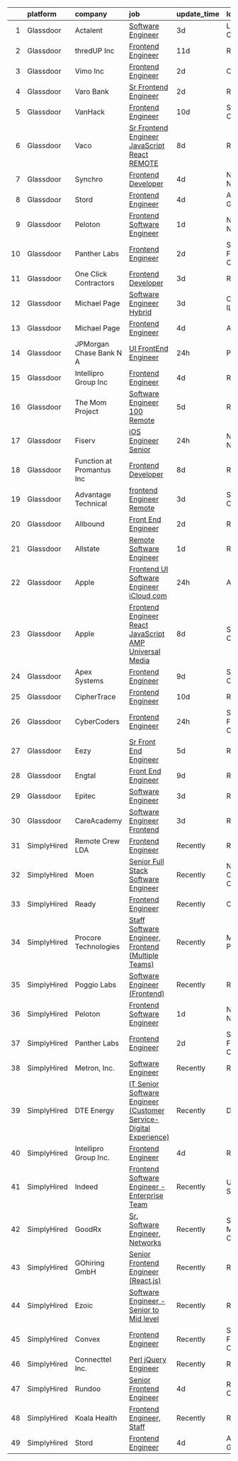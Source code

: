 

|    | platform    | company                   | job                                                                                                                                                                                                                                                                                                                                                                                                                                                                                                                                                                                                                                                                                                                                                                                                                                                                                                                                                                                                                                                                                                                                                                                                                                                                                                                                                                                                                                                                                                        | update_time   | location          |
|---:|:------------|:--------------------------|:-----------------------------------------------------------------------------------------------------------------------------------------------------------------------------------------------------------------------------------------------------------------------------------------------------------------------------------------------------------------------------------------------------------------------------------------------------------------------------------------------------------------------------------------------------------------------------------------------------------------------------------------------------------------------------------------------------------------------------------------------------------------------------------------------------------------------------------------------------------------------------------------------------------------------------------------------------------------------------------------------------------------------------------------------------------------------------------------------------------------------------------------------------------------------------------------------------------------------------------------------------------------------------------------------------------------------------------------------------------------------------------------------------------------------------------------------------------------------------------------------------------|:--------------|:------------------|
|  1 | Glassdoor   | Actalent                  | [Software Engineer](https://www.glassdoor.com/partner/jobListing.htm?pos=111&ao=1110586&s=58&guid=000001829b25d00091d8f57c51fabb92&src=GD_JOB_AD&t=SR&vt=w&ea=1&cs=1_b99bc838&cb=1660460323218&jobListingId=1008064550575&cpc=C4A69CCDBB3B9599&jrtk=3-0-1gadibk1ej47i801-1gadibk1vk6e6800-1f8794ecdecef0bc--6NYlbfkN0ChYVx_I3yfZ_JDY3EFoivtqvi_stwnZ_kRt8Dowt_l_d1ydueao4NE-oUleRJ4yhjfN2xMfq7UaHuTJiipSpWH0hF9oGCyDpQOX1CHyZePDS8eMzhHUUaUJm_02D1Z0hz8EYj8oZRNna_shRxn6SFlVc5c3ahD41X0lofwWTFuDO6Oji8fozE4xFPlZSIavJ8Ym6YqxSUoo7vK6UJbq_tiPQTjy5k34aDEN6B4oicRKkQPhdrm7x4bOSInaLC0uQAnNxQxDcOEWFzX2I2Ty86HOEU4ULMqtaNe5uXiuCqGZZ6qfWg8n8M1XrrIMR6d_6ZAyisUJL27G0Hs6NFv4z7g0H3ycJlOC88KBcFZDut8xx4luG8MU981BvDrNviXtw7FEipw7t3JGY9HnK6w_ZkOoa_4emBmSRKpC6zGuNXtG-rj6GGJkj1dUTaT-mpP9zazbTHyTGDvXSrutBgi8AM9KfFUZBlde0Lo_IjIiP7q_PfBd5KexQwKLKmDmCj2C1bpMyRmGuCFZVqT7ZWpBVIn_jkgbkhU0_r5LmTtLDX15oW7eCxG_TmQkidKroCwGHBwudyHwuiyUN7f-9quOaFkAMLJspqkZLJZUqsraxxnUMqpLJfmCJ_Nz25r7s-0dYTcBtMhDJW-H9re2jjsWecT9a6sGdTwerAkeQHc3f6Qnb5dUL8I-sfZ44Hke1c_pzap4ciE7hKQAERfXPKiCkexWo1hqceoaZp8UbpLZerM-2fOeHgg3wRoUf4on7rly1fBu5ihC5dqIh-dOZ-oUQfJWRDlJeutDsSFJtIg4WI_tthNpMPvtOLRrZ94Bkb93TkLVJwNFTRGWC3EeRmyuCGnx8XOKpUG5KIJQZ8jpZNeC-v7ximcGuFH9SGBY-8J1gTkUIPtdI7wfyNnZcl_a2CYM4d73wluRr9VKSmwqtwX5hcZCDFb0OzFIlS7AS3ZVU2d4hP_WYoE5kXV7UmvmxMG)                                                                                                                                                               | 3d            | Louisville, CO    |
|  2 | Glassdoor   | thredUP Inc               | [Frontend Engineer](https://www.glassdoor.com/partner/jobListing.htm?pos=120&ao=1136043&s=58&guid=000001829b25d00091d8f57c51fabb92&src=GD_JOB_AD&t=SR&vt=w&cs=1_49a2dabe&cb=1660460323219&jobListingId=1008048313764&jrtk=3-0-1gadibk1ej47i801-1gadibk1vk6e6800-4bf6c360fd6832a1-)                                                                                                                                                                                                                                                                                                                                                                                                                                                                                                                                                                                                                                                                                                                                                                                                                                                                                                                                                                                                                                                                                                                                                                                                                         | 11d           | Remote            |
|  3 | Glassdoor   | Vimo Inc                  | [Frontend Engineer](https://www.glassdoor.com/partner/jobListing.htm?pos=119&ao=1136043&s=58&guid=000001829b25d00091d8f57c51fabb92&src=GD_JOB_AD&t=SR&vt=w&ea=1&cs=1_d3b2dd9e&cb=1660460323219&jobListingId=1008067833406&jrtk=3-0-1gadibk1ej47i801-1gadibk1vk6e6800-5e054d64d7357f2c-)                                                                                                                                                                                                                                                                                                                                                                                                                                                                                                                                                                                                                                                                                                                                                                                                                                                                                                                                                                                                                                                                                                                                                                                                                    | 2d            | California        |
|  4 | Glassdoor   | Varo Bank                 | [Sr  Frontend Engineer](https://www.glassdoor.com/partner/jobListing.htm?pos=122&ao=1136043&s=58&guid=000001829b25d00091d8f57c51fabb92&src=GD_JOB_AD&t=SR&vt=w&ea=1&cs=1_d8a11519&cb=1660460323219&jobListingId=1008067518830&jrtk=3-0-1gadibk1ej47i801-1gadibk1vk6e6800-fbc68d7901120382-)                                                                                                                                                                                                                                                                                                                                                                                                                                                                                                                                                                                                                                                                                                                                                                                                                                                                                                                                                                                                                                                                                                                                                                                                                | 2d            | Remote            |
|  5 | Glassdoor   | VanHack                   | [Frontend Engineer](https://www.glassdoor.com/partner/jobListing.htm?pos=125&ao=1136043&s=58&guid=000001829b25d00091d8f57c51fabb92&src=GD_JOB_AD&t=SR&vt=w&cs=1_2f903b7a&cb=1660460323219&jobListingId=1008051122685&jrtk=3-0-1gadibk1ej47i801-1gadibk1vk6e6800-79b2f527b4dc7fc7-)                                                                                                                                                                                                                                                                                                                                                                                                                                                                                                                                                                                                                                                                                                                                                                                                                                                                                                                                                                                                                                                                                                                                                                                                                         | 10d           | San Diego, CA     |
|  6 | Glassdoor   | Vaco                      | [Sr Frontend Engineer  JavaScript   React    REMOTE](https://www.glassdoor.com/partner/jobListing.htm?pos=112&ao=1110586&s=58&guid=000001829b25d00091d8f57c51fabb92&src=GD_JOB_AD&t=SR&vt=w&ea=1&cs=1_82ee6c57&cb=1660460323218&jobListingId=1008055721737&cpc=8795CF9063CD573D&jrtk=3-0-1gadibk1ej47i801-1gadibk1vk6e6800-e62c4fd888b324f0--6NYlbfkN0D_sybMACCpf9B-677oK5j6rPldVB6BlrVvFjO_o-GJZbzuF-qh4PxErFUqfUsv_6vIiSguUh7rCcaoOHjuC4nwQWHyVfE2yyD6choEBl_OTJHzOm1lN3PimmSRi7JZxbA6f8tQ6CxNXFWV1Sxa-oxONrmEhqtFAIeB8jlCAXyPhM5BWErqFyVaKj-LSHZcnSVzb-beSeryVUviUpHoRlIMotxZ9D9n7GQTGF6xw7pQxOHIgOCtB9q6djgL8LEkvqdp03fPAm6cSFU01dd3IyaotInEomWVnwOIQcb7LG5CBsNeJEgXjX6WFE_Hz1R1KHg_dZOqUiRDXFWnu_pSXJhQU_OJ63Upl9WVfU1WVGCzHqRK3f1i1bFinJYMPg3E6FDrBfJ5S42QkCBZ-rcDVkKHdONz4JZOD7oZoUPpQxWO8op59XGoKW1_COh2fU_s-FdRshBelw5l5ytsvkIeeKVnESjOaWGw28Sem65VgbE3_yEeE0V4E4ozIgXLZL8GoVxyRngy6urZiTCy9vEPQ9146i2bDPuYZlUkruEPpKtfEw%3D%3D)                                                                                                                                                                                                                                                                                                                                                                                                                                                                                                                                                                  | 8d            | Remote            |
|  7 | Glassdoor   | Synchro                   | [Frontend Developer](https://www.glassdoor.com/partner/jobListing.htm?pos=113&ao=1110586&s=58&guid=000001829b25d00091d8f57c51fabb92&src=GD_JOB_AD&t=SR&vt=w&ea=1&cs=1_f99e4627&cb=1660460323218&jobListingId=1008062567029&cpc=A65DF3A704A48F9B&jrtk=3-0-1gadibk1ej47i801-1gadibk1vk6e6800-33ee61a502e24efb--6NYlbfkN0CdFsqjcZPIN2dVUopm3rJJcDUB2qBmhkTZpjpTsiVYZhr4duka2zZMVMv-JwLrlYFRjJufTXrxBOt4nk6j0QQ21xqEyF2wDygvwV5PXwahY_0a_Y4BzNuolN_OGcN6thmM6ttVkYooAN87DQTsjKhDvD5wjgBtHBUnpPJhDC-VgH_cIoZHGGvLba3Xjc7eoYZHVzOJxobzFr5vSBAzZFHMLq_fnZT3QcZq8ZEjsG2CeRHsbjN0ACJt14h9SGUSk0HGfULYoXil1Hgutetsc1ayRypcRdwD_DZhWLiEElcUVMEVUmZ52WWBoGMiTpHLw47k1omwYhDDgXvYXFdvREMa5i7tqa5u-NhhgodYCrAISKoQQvD03IQEE4cj8WZh3FIULiAHBCTDG37T02c_r8gLNIMFJX6tQYa5Stj7HAiJZxv0qTWLmHpEXSB6HRtp_yCBmE-SkEa6ryT-QpGIPFhsLmIum-5NYKTfVjf81gxh17c0kNkcfGBiMe3riAQWJTPwKyeHO80_ygVPl1zRbWR4aRdk3mwMKng%3D)                                                                                                                                                                                                                                                                                                                                                                                                                                                                                                                                                                                                                | 4d            | New York, NY      |
|  8 | Glassdoor   | Stord                     | [Frontend Engineer](https://www.glassdoor.com/partner/jobListing.htm?pos=121&ao=1136043&s=58&guid=000001829b25d00091d8f57c51fabb92&src=GD_JOB_AD&t=SR&vt=w&ea=1&cs=1_73ca73fa&cb=1660460323219&jobListingId=1008063596191&jrtk=3-0-1gadibk1ej47i801-1gadibk1vk6e6800-c278de02ccd50e66-)                                                                                                                                                                                                                                                                                                                                                                                                                                                                                                                                                                                                                                                                                                                                                                                                                                                                                                                                                                                                                                                                                                                                                                                                                    | 4d            | Atlanta, GA       |
|  9 | Glassdoor   | Peloton                   | [Frontend Software Engineer](https://www.glassdoor.com/partner/jobListing.htm?pos=128&ao=1136043&s=58&guid=000001829b25d00091d8f57c51fabb92&src=GD_JOB_AD&t=SR&vt=w&ea=1&cs=1_80d97376&cb=1660460323220&jobListingId=1008068658236&jrtk=3-0-1gadibk1ej47i801-1gadibk1vk6e6800-d9775aa1bd26af6f-)                                                                                                                                                                                                                                                                                                                                                                                                                                                                                                                                                                                                                                                                                                                                                                                                                                                                                                                                                                                                                                                                                                                                                                                                           | 1d            | New York, NY      |
| 10 | Glassdoor   | Panther Labs              | [Frontend Engineer](https://www.glassdoor.com/partner/jobListing.htm?pos=126&ao=1136043&s=58&guid=000001829b25d00091d8f57c51fabb92&src=GD_JOB_AD&t=SR&vt=w&cs=1_71030098&cb=1660460323219&jobListingId=1008067665891&jrtk=3-0-1gadibk1ej47i801-1gadibk1vk6e6800-15e266024b420cf0-)                                                                                                                                                                                                                                                                                                                                                                                                                                                                                                                                                                                                                                                                                                                                                                                                                                                                                                                                                                                                                                                                                                                                                                                                                         | 2d            | San Francisco, CA |
| 11 | Glassdoor   | One Click Contractors     | [Frontend Developer](https://www.glassdoor.com/partner/jobListing.htm?pos=118&ao=1136043&s=58&guid=000001829b25d00091d8f57c51fabb92&src=GD_JOB_AD&t=SR&vt=w&ea=1&cs=1_b95628d9&cb=1660460323219&jobListingId=1008064684370&jrtk=3-0-1gadibk1ej47i801-1gadibk1vk6e6800-3727c27c274c3191-)                                                                                                                                                                                                                                                                                                                                                                                                                                                                                                                                                                                                                                                                                                                                                                                                                                                                                                                                                                                                                                                                                                                                                                                                                   | 3d            | Remote            |
| 12 | Glassdoor   | Michael Page              | [Software Engineer   Hybrid](https://www.glassdoor.com/partner/jobListing.htm?pos=115&ao=1110586&s=58&guid=000001829b25d00091d8f57c51fabb92&src=GD_JOB_AD&t=SR&vt=w&cs=1_6c60d144&cb=1660460323218&jobListingId=1008065077749&cpc=6FC5BA77C9A4CD78&jrtk=3-0-1gadibk1ej47i801-1gadibk1vk6e6800-426f14e5bd59fc5d--6NYlbfkN0BR3ykMnr3Vw97HK5IC0i9Uo32NXohanwqRY-CI8z69bl4xOa6Yve6w6NlWd53uNOffMJXLGjkoh5uu8PlB_GFGovuac3-cfj587PMMnteXDht3y5LzMOM9BHuxY3uiOcN2F4wxNQScnC8GhRK_C4fXK5RCY7OxRG_CGIDPL8lNcsxe3WNewH3AV5e9TdCkVg-ELI8rmkGjPTYU83R3CGfP_sT-vIE1qeruf0Z4HTetlaN2d6C28IxdNkVcvJsIfEy7q3qhHOWgZ1hPk-giJck-3_EM4jSW609PGJQFppdi3MYNQyQMPkdd-DNY6lEZCds6nZou14d2_VjnosM4OnDLTYzFdDlXLv9sCIJsJ_Grc5JPOdoH5nJX1d7D4r6f1PqpN1T0vpM-WyvFsb3t58fhY1O76a70QOxchWPOZD2D2m5iH4yevuN-7X_C89AFineevqDuwY8QqHBmHfoS9GsR0HygGYNr7Pq-oNc1OppUuzHq4GajFzESPwNJ8aEy33UuZ6Yd8ZZsSlm30-vBHwS-UXT9XsuIYf7ziXOib7WSivLGLzXrkmjk8sPNmlaNkHkGeoUnbejuzcqvi42bQtWx7joUJ687dxvQWMo9N97ujPiG-vhvaoLPJMm8gPZCVWOM8uzkNed9dlnicZy3bmTSYVHPHDavEUXriTC0CaUe5jIltlauZ4cmNLAOq4GMKdbH56yhZdwE5Cbux-dAAmDE98jznRceLupyP6dsuBBwxDZIzKiLhu6tXUihc8gA6Sdiyy8Zd0Ta-kcuqcMJNLPwW3PuOeX6HpnAmamyxlxOx_1mo3DPC3-iEkkeB49CYn1tDbTaqDMycz5DQ3_PAUOsoZ8URXEjRXtbwR3azeowRy68Mj0SA9imrP2JNMlqmqWkh4COQxcT9PM9YY2U26BPsCPy0qqwvmtPm7lnqtF1gv5574D6_KAEm9iGeegqs4k3ezGNl9bbbfdLh819EjNCpUdjmpW53eUIaQCZfrC16NQuc-WaoGzW7IyHkxxeuge-zITAHBbb5WJ7waMpusl8RTWv2aGmb33VrXGfe5m0-g%3D%3D)                                                               | 3d            | Chicago, IL       |
| 13 | Glassdoor   | Michael Page              | [Frontend Engineer](https://www.glassdoor.com/partner/jobListing.htm?pos=107&ao=1110586&s=58&guid=000001829b25d00091d8f57c51fabb92&src=GD_JOB_AD&t=SR&vt=w&cs=1_4469847b&cb=1660460323217&jobListingId=1008063658644&cpc=C4A69CCDBB3B9599&jrtk=3-0-1gadibk1ej47i801-1gadibk1vk6e6800-7771517d9c6fbe3c--6NYlbfkN0BR3ykMnr3Vw97HK5IC0i9Uo32NXohanwqRY-CI8z69bl4xOa6Yve6w6NlWd53uNOcYwWf5LoTK-0uOsVpU-KiopwpBs1AvQuDCNI1_Y2sIQyyTAFb4_9k50zKDRP7X2u50Mn519bMKCiebgh7N_4UwK5AV5W-mPb8AN-GfN9IjFvDWXL5SgRFvP_H0j18y4cm4a0GCZDRycnlBAvNINKpr-3lckoEbsrVYSFsJPN5vBJEbSqsei9EuCNlZeuKKy_XdmzPgWBUyR_idV03TE--w1cYNaO7T4W2RF0tkvXOJpUKvOnwVBiWDnaFZpA4ZKfovto3IyJ3ApZpE6j5yM5YHcY3qPo6z14fIFEmErPbszTpFFT0A00FDuRbLE-CNh-vQ6iHJRd9dozy89FwCTn7YpcQwjgHyOXV4URiI4mu8C3xkCbnFzto2aOcfVTM4ccIB31Mk3sB0ckm1Wbl-mUXyPv-p3Pkjg1dwbJP25xfsiyA7r9Y0yDtKgFmD89nqSlaoA_KTfcFJDn9QjgJA2E6GQYPBtZLyIYQPdIxYI_c0aQ_lcO2QQ42E2RdFauK1QxAcromiPTLGGw9CYl2tnx0JyBgnHm0YRdlcJgnlOHrr20_VuHUB24yuBqCW69PYHYAd_B_mbmFzfcaJxo4P6mIjgj1F2LmXrWmMP8T4UmkIPvgl-lTmMUhdg8imWLDuz3OclhonXpiD9mDje43POCSxLVBlCmROZ-LFLAEiteFnA-a-OFdaGVE96jSUYcrxz6ju64N-GzFlXI2f7PcZVUsb0-AS0Uh7rsN9N2kGaOqvvLh64JXz2R-rnw4APcKI4xrxSRq1q0u_VgGJHYO6qkqOaaIw2L0TJdL8W4yjqL3ZQiJ2R6jWS2CeXSJkmn5AO8EjN-OTMwqiIRALOqIweDYxG26El7ZO_YSRHf_MiGaM2XwK0kZRENQ0-3qPcIvb_ZKVNnlLq0Rbbp1Zs-_Xyi398QoOLO5wA5Dy554cl2xKLRVu_AP8d22iHIK8L4yKr6f3rb_pmVOZH4OkdGRrWy-w)                                                                                                    | 4d            | Austin, TX        |
| 14 | Glassdoor   | JPMorgan Chase Bank  N A  | [UI FrontEnd Engineer](https://www.glassdoor.com/partner/jobListing.htm?pos=124&ao=1136043&s=58&guid=000001829b25d00091d8f57c51fabb92&src=GD_JOB_AD&t=SR&vt=w&cs=1_3d6f34d8&cb=1660460323219&jobListingId=1008069502210&jrtk=3-0-1gadibk1ej47i801-1gadibk1vk6e6800-eed1e7fc4bff3e2d-)                                                                                                                                                                                                                                                                                                                                                                                                                                                                                                                                                                                                                                                                                                                                                                                                                                                                                                                                                                                                                                                                                                                                                                                                                      | 24h           | Plano, TX         |
| 15 | Glassdoor   | Intellipro Group Inc      | [Frontend Engineer](https://www.glassdoor.com/partner/jobListing.htm?pos=117&ao=1136043&s=58&guid=000001829b25d00091d8f57c51fabb92&src=GD_JOB_AD&t=SR&vt=w&ea=1&cs=1_ce9ab975&cb=1660460323219&jobListingId=1008063176703&jrtk=3-0-1gadibk1ej47i801-1gadibk1vk6e6800-ed3389bb1973e34f-)                                                                                                                                                                                                                                                                                                                                                                                                                                                                                                                                                                                                                                                                                                                                                                                                                                                                                                                                                                                                                                                                                                                                                                                                                    | 4d            | Remote            |
| 16 | Glassdoor   | The Mom Project           | [Software Engineer  100  Remote ](https://www.glassdoor.com/partner/jobListing.htm?pos=109&ao=1110586&s=58&guid=000001829b25d00091d8f57c51fabb92&src=GD_JOB_AD&t=SR&vt=w&cs=1_8f68ca6e&cb=1660460323217&jobListingId=1008060831082&cpc=D2F1DE17EE1F43B9&jrtk=3-0-1gadibk1ej47i801-1gadibk1vk6e6800-acd80b9cc5a806e1--6NYlbfkN0BDp_epf89aHDQhKpPegNJQ_ldQpEFZQsM9OcONMGxWx6pU56EKHF58QjVdAUvn2gVxaSg2G5bZNzDAjOOxqMf86v1A1c6CLP8mu1Zgs3ueKH6X93R_4ptPqpJ5xiS6qqRRM1l9Y0ONTW3JhE5S8JlOIriSYAG90-IVbXiD0_FnziNwz3JsD90CyGPlExRVwiZkNfVWmzgpHwJ6h-AEceNmLG-7xa-kiJKvS2wkXuk6eacjNlE1lE_eCqTJjwVzyh9JBL1vHo0vjdmJMaxpSGGQ_O0XUJAhluZY-wchgTZonBZA2QdupYE9HsANdvtjp8bT3rUcIB2gZTWAbKlUshEQ7er1Jv9K8hNtIQTK1XZkI2_ejI5RrXch8qcN5SNpDVixPWA8VcAHRaAm3Z040VUG4_f_kvwGSewUL9YoiUVoU0A8kW5QlyGoBPq_n6V3sBsDPeBdeXheQEJ-DbimiDb9uP2awjErB2j548eBLU2Cqe49nEVoDLtHSse-BlKYPcRoY2Ylb6uUTc4L9rYPSjfv-AoJWRYwjat2E0rGAmthzWUjbN8gPXPuFwPgsFk4El5bAuPsHRjjXQ%3D%3D)                                                                                                                                                                                                                                                                                                                                                                                                                                                                                                                                                          | 5d            | Remote            |
| 17 | Glassdoor   | Fiserv                    | [iOS Engineer  Senior](https://www.glassdoor.com/partner/jobListing.htm?pos=106&ao=1110586&s=58&guid=000001829b25d00091d8f57c51fabb92&src=GD_JOB_AD&t=SR&vt=w&cs=1_29f61ea7&cb=1660460323217&jobListingId=1008070072103&cpc=AC285F3A3ECA6BB0&jrtk=3-0-1gadibk1ej47i801-1gadibk1vk6e6800-8c77f83595c5fbe7--6NYlbfkN0BhYylDqghje0ff2KplHg9yv97rDOpeEevfMVEZYorIBO2LkzvsEykBeJ78C_jXPm2eidJBAPlTTmMZEbV_QmJ_IbcmlWzTzD4Y6NdNMH00kO3LibZMYAks8JnRTxQc9t67BzRDYnGBAvv5JXkH9RB3VB6wYWl715WLWSRIZD-TMQDbXlatM8mWs06Ys6bhYw78exuQhj4bKaCW9yHRULiyk5PsHdg_rICFuIF3jRIoFORVE7Y11815bbaKtsmlm2EbbM9gVNO8LnnlszRrGHzKu_RzZimwUo0BqU7M-XlzfXXC1jOhaibAb3fvgsnSdI90yzZtJ_kUB12vd5tcSh4GYiZEHLQZpd4l-SCEA0xhqy1j2fLM909BSbu87kGWyGtN_Q0H1EGT9pSdRsvJAqBF1z2ore8_VLoom1B2ZwOETWwNUeaPrU2ICRcXVheTS_qJXk1W5gEHwmdUENgb5Z0eNMS9dw3ZtlkMJrF00MjllXw9hOTCrsBaedk6ShdlLfOJ7CeFZREpxVMq_9VanJM7L-ZjY107YSzFey3gHUgYTj9De23WPTKOwPqDEAL3u3knyjEZ_8EwGtneDY9p7K3u)                                                                                                                                                                                                                                                                                                                                                                                                                                                                                                                                                                 | 24h           | New York, NY      |
| 18 | Glassdoor   | Function at Promantus Inc | [Frontend Developer](https://www.glassdoor.com/partner/jobListing.htm?pos=127&ao=1136043&s=58&guid=000001829b25d00091d8f57c51fabb92&src=GD_JOB_AD&t=SR&vt=w&ea=1&cs=1_65054285&cb=1660460323219&jobListingId=1008055459244&jrtk=3-0-1gadibk1ej47i801-1gadibk1vk6e6800-8269207718497c75-)                                                                                                                                                                                                                                                                                                                                                                                                                                                                                                                                                                                                                                                                                                                                                                                                                                                                                                                                                                                                                                                                                                                                                                                                                   | 8d            | Remote            |
| 19 | Glassdoor   | Advantage Technical       | [frontend Engineer   Remote](https://www.glassdoor.com/partner/jobListing.htm?pos=105&ao=1110586&s=58&guid=000001829b25d00091d8f57c51fabb92&src=GD_JOB_AD&t=SR&vt=w&ea=1&cs=1_4c02e8ec&cb=1660460323217&jobListingId=1008065193903&cpc=C891152315FA1AD8&jrtk=3-0-1gadibk1ej47i801-1gadibk1vk6e6800-b0d9bee2210b2643--6NYlbfkN0CQRQ3eiV4YWjrRS1ho7HVQ9JO8v6Fb3eU0yDOJbdOiEguntuRlpE4-_N6DYLNj-Gpz_X17MIyD4yiwdrmEEV9vmg_3BqtZ6d6ikGF25xJM0yvopLsUu7BdyiaUUut_VXIQEXASSQ9S_MerwsHMbmrYO7haoSlsvXRHtAnhU7DDqQf4YlodWqOcnPGH7qLjAMxTLAaoyO4ZoK_irDkS3VpQ1eKJmYwYAbApNSwTzHudByrsAE_PHMEO0UM8jFZcogLjJcKv6ulmJmZkFdE07FHXOSHKrk8gMeSh0shITOezjsNrjRJIlN1vcPRRN2X8fkv4lRbMHX-i3ymr770SjpbP0S_ENawH-JjUhUZ_MN3F24ejsmtQm3gFT4CFqTKBIs-W5ks4DpYJ2cBceGelIjC1qqXxka0YkgGpxGrVaLBgYbRLc8TEniWz32ArLGXPwdZpzEm_Itf1T9ZTr3p6Ypf0Xs6F_uj3j9MTbP1zJicx6NPwQR6UTEo08SihqCC6LhMjxObJa-wShAQPo03oGNW-_QppcWnVofgVv46ZSF8Np46gMVj9fAt1_Z9MZJXtJD4%3D)                                                                                                                                                                                                                                                                                                                                                                                                                                                                                                                                                                        | 3d            | Santa Ana, CA     |
| 20 | Glassdoor   | Allbound                  | [Front End Engineer](https://www.glassdoor.com/partner/jobListing.htm?pos=130&ao=1136043&s=58&guid=000001829b25d00091d8f57c51fabb92&src=GD_JOB_AD&t=SR&vt=w&ea=1&cs=1_4a79843e&cb=1660460323220&jobListingId=1008067481345&jrtk=3-0-1gadibk1ej47i801-1gadibk1vk6e6800-b02d7122c1041dda-)                                                                                                                                                                                                                                                                                                                                                                                                                                                                                                                                                                                                                                                                                                                                                                                                                                                                                                                                                                                                                                                                                                                                                                                                                   | 2d            | Remote            |
| 21 | Glassdoor   | Allstate                  | [Remote Software Engineer](https://www.glassdoor.com/partner/jobListing.htm?pos=102&ao=1110586&s=58&guid=000001829b25d00091d8f57c51fabb92&src=GD_JOB_AD&t=SR&vt=w&cs=1_76c15408&cb=1660460323215&jobListingId=1008069166811&cpc=9908D8D4413DBB8A&jrtk=3-0-1gadibk1ej47i801-1gadibk1vk6e6800-73de8907c96a4d34--6NYlbfkN0BLH0BMQoDn-yw6Urt952hBm1JLFZ7WpBxND2cMIOjOqbFVk94wXfJol2fCSe2VsLwdgCRSzooR_o94ipqKz3FZRbQSgBv3Yf8aC1sZzKcTu7u_sjyPr8xLK-HoHhuK-xE_DK-hGnK1PpVURqmSGLv1SBc2KIjLtygA_I_05XBtTCpUAy8iNSI_B8lWXyyL6uFJHAldPAJOYQbCOOevD2qzEIDkoSOD4EnoWT7nBlSUIPBfhM0hS_rthi7YzT6eC95rBQmhwtW3iFttBvxbfKN22bsC125a4BMVN6zKk4y_5Pb7b5KWOHLbJce_QK7XhmIfHPxcE5s9kRArnzZdin5bKaE3E2aG2c9VRLu795z2Eiz-Dz5Ek16gq9R736BOYivn9X9dTYuPZJaed20jYea1jsZbwzl3wDPVpXPyjLz48Z9n7Z1ITVX4hAYVgqPDWjGviBSfTXT_mq8eYlF8rPk5laRJoykBhHbwgKYkLX6ukSMtTNlfQzgDuuhxYwZCD05X-MUj21UauC9O58zNOdisBcEQiPVYP68PT8Qoj9Vci25zyNuryBe0X83O2Y92QU0ivhGO3u0GUcen3U-9GdZ4k04U1tTfPeZeC4kuA8NaTA-QqK4ZOggv7c1b5vSWo5Qgetgnks66VGPbFcGqxSjbnKBzHd8eSleJHV_Wa19rPGJ2Ylqxy2RBMyTYrGhCeuUixdji_AL61NAy-1ytBsRl7Xa2JEyyh4MFUpw9GnoavV6CZKt1-Bca6Xd1HNzI3E1oZTxD2ijrc7hHzBAheH5nwuvBGHFQ4R9gE33Imsvy2rZAYPbbcn4kaFgSvjo3WTHc7MmvwhbBfyCjiQ1FyV3GNzd0UX4vKJS23cH3gUwSRjmEVGw0JDALsc_AfwjvcoAH1W0zyUHOY29bngu-bgjZGf6zReqZJP4VQtNY6_nBvjTYr26z1_C6M3-L-_NXMLd-7esOScsedi-GzJrhIDJTfAuGkW-qQqPkJHJO9sGt62HecCWdz-5zXfvSl9dxkDCZhZ0A3LnH3x7KyG7Tk4xn4_1BqmsZyIr9rgWOWKDCHgI3EsRvhPiHDKW5pW2OBv6TuCiQ7bxfXoVAIOgIZD9FAKRk05mfHa6y9liDf-ak2w%3D%3D) | 1d            | Remote            |
| 22 | Glassdoor   | Apple                     | [Frontend UI Software Engineer   iCloud com  ](https://www.glassdoor.com/partner/jobListing.htm?pos=101&ao=1110586&s=58&guid=000001829b25d00091d8f57c51fabb92&src=GD_JOB_AD&t=SR&vt=w&cs=1_45ca7414&cb=1660460323215&jobListingId=1008069556304&cpc=C4A69CCDBB3B9599&jrtk=3-0-1gadibk1ej47i801-1gadibk1vk6e6800-4ba737091daed347--6NYlbfkN0BvKrLyj5gPmtZO9T8euul8TCxuuKNOtzRJOomxnwSEodTz2Bc-sPZlADHp0xxmf8WKLpzUZkA7UxSgZ8rc6He5c6tRT3yjvAJ3OFInFqBSmzzJAR2lgNYYqRAnPOI8ITJEyCKYMTAxEeONejNK2pT5Q2czamYSqhDbG-MNjUqmmc6ZHcBRgkcUJRAwnRiei4NErKE9xLAbqRDvMsk7HuqoIcszDNmUG4UNPzdJtj3XfE8OStTXoxd6-JWABJI2Ry9fDbaY_jzpSttWPY45QzA--tUn2j1K7pl3D_fyo8PrP5MbaQAF9M1DZBzyEe83wWwvS6m_AspOcZlcIrf_bo31HT_wpvyR1_DvTdoxIK7gdzJFGb4uq7C4821Czc_GgT8_BrnuWlWAS9KAbT9hmeKMVKKxyyliLa5mOftAkqJg6lrHTaLVWDoBLxn3EDz2hykajhOGYbVkeJJTnQr4VEVrJjhNFhpChs0s_IEPOaE9vfE1MT-Inu42LxFXXHLsr0QQNWM76VfanXKjCdhOiNnfKVneW-QW7g37KvT8pr1RI1HwpOHROffRYV407LDhNeDnvERUroLmTlCAex6uHkY4da_mxUwQY99pHyd7jSCw3-qa1R9vGM7PnJyNaGVuHdEnMPxxlq5haC4LMaaAqgXx8eOZ26c9YNe0GMhtS0nFwSiy49EcG-ycZszyEntDJVEoXzDkZ_gQuy-hPlu0D9iuPUdfeBVE_iYVx5qEkUniJJ9HpRmlCRpwTUUVOCXjHx2svCtolebYzKDBr40r-MGAnIQmxY97qSZz9B2-Cw9FmtR2qHHJrbL3K1P_xhcj3uh6c1eM8k32bDJsgCCQaWkNIVgWEZB16yOFoFC65VIPnvjoz0hUi_Pq8ZwazuVHYVtldwb5R9Z3EyxzCQlsyYG7teLsjGpNaBamEObF7_m5Cgckbo_7dCJOJzuagcbTrBeJqoK66AV-OLBk2bEVToCkDDJvDm-i0og7BiU9xw8i_w%3D%3D)                                                                                                             | 24h           | Austin, TX        |
| 23 | Glassdoor   | Apple                     | [Frontend Engineer  React  JavaScript   AMP Universal Media](https://www.glassdoor.com/partner/jobListing.htm?pos=103&ao=1110586&s=58&guid=000001829b25d00091d8f57c51fabb92&src=GD_JOB_AD&t=SR&vt=w&cs=1_494b5b28&cb=1660460323216&jobListingId=1008054989868&cpc=C4A69CCDBB3B9599&jrtk=3-0-1gadibk1ej47i801-1gadibk1vk6e6800-e5ef1dedff027660--6NYlbfkN0BvKrLyj5gPmtZO9T8euul8TCxuuKNOtzRJOomxnwSEodTz2Bc-sPZlC5mDe-NOaJjYIQikQ9Ep4TzSqGzPSqOkqOIoabUruQreZnw1nni-Idlo1byW5KnsqOjBh2dFey3WWQxIEZvkQrpFPoPp0a4dhv9N-UxpRJfzFuSetpqJHcVIMISp5GWKKA7dugT_U265dC8SHnPzR8jfHVo8RClvW2kL3mzGC7j2VdtvqZZpFEeO8HKgHXgtFVGp3DkJPyAFa0nIpb1o80Mi2amT8wQsgHCLnu7tlHGVEAQUuQXi9jd1tIBxVdN2pOFv5pJT-ZVXerTDwR5NO981opLvbjaykylinaQHTUdGi9QdfuHZ5NTqSzBpn6wIkK-CTKpUrbbpqQ2d-m_C2ElpzoS6FchhdqLZPpkdhTrZiMgLwkBs9c3cJNO4oZtt47taiJeY-3HM2eJ-CCewY6iaL8Fy3-PEYw9iJXBIPFr_7_CbinolQDz5JNNnJ7HFCR1yRBV5m9W7Eqd48I2moehAGtsN7VvhPG_luZdctzNBt4nSpawoqn0NJXZ-9ck29SgYDM7XFA2Qq9X4wOTsSSPj1yqT7J9dAW0zrEjyRe7ozMMdc7yJQ0vd1_aEd73JIpg_2JdTf4fnAM9XJW8i_ny4ULV4oCTsl_Qfp3pkJJSRxoKTziUZZgSz6dlMM5ghuFkUIMvkflI-hWukimi9elyZzuRIV-N76MJ7UwEIGuLvfZeSxSKSio6OmDXzufmpMMaSYWX7uKJmkW0S_Vk6x3mUoSlnM3SBtxq2KejLXkY-8yF4gbtOLfjJUlHVjE45ohDDtHlLf3X4cN-ihPNufAr6VYqOTB5bMubKy5Zhc-Res8BgGSZzOc954pDLiPj_uk7mTEwjwN_4z-8qe12pxSNdBNjmd79IceIjyRHQ4l5cugzu212JfmNeEN2JpEAuSKBQXkQXuMVnffR-8rPtzZLSkpBXSKK-ZiuKznw-lfP7T-F2A7XSYfmvTkRCfqpc)                                                                                           | 8d            | San Diego, CA     |
| 24 | Glassdoor   | Apex Systems              | [Frontend Engineer](https://www.glassdoor.com/partner/jobListing.htm?pos=114&ao=1110586&s=58&guid=000001829b25d00091d8f57c51fabb92&src=GD_JOB_AD&t=SR&vt=w&cs=1_0f2bbb0b&cb=1660460323218&jobListingId=1008053463299&cpc=2CAED5C921A5F994&jrtk=3-0-1gadibk1ej47i801-1gadibk1vk6e6800-1aa5238faf71ac89--6NYlbfkN0DqWjE27Bj7wQp7zwejGyju2OyxUuq4SEucXSyN07WCWejYvQmJsgF2DYF8Y-TYieBdCCK70Y1PdE--MvSU1rcDoR9kCNa9FxSBk79cxm8fPOo6KrcwjTDFh7wHLX3HQaVkq6C_w5DNnq4KgtBbNjITvg0_wOeqj7dB35EmT9hM2-ylEXD-T6inKA-O4lVWTbv8ibosjKh8BQR0UZt9UBJJ4a_WmGm2bXRyrf1tuRmU5Xa4rP6wtnTrC88TDzfzgB08n-hiy1R-iY5zetwBXHZPl21_RP0-IsxFs__-tLjYdgWk1HHEgdW8tgKV5rGT_VViAI1FY2rtOAASe4Z006dQ7TZ9U7lswyDF8AsayB82IGN4tTx8xi2-inDu2omtkd95ansvSS6s2nylnQGxnbpu-FBtxZpPVGAp4PKZeIgoO3bSxM5EdYhLU9ayWhd6BsVr1BEj91SgZVQy16bihzRRAssr8ZdHFdJrbFbQq9InOqqGMOl7JOo2bYD9YT3y4fmeBm5bYfVBTzLsAvEaODcz0EuOnBLkebbJqyPXEuvtvjQury7GiWkMqHXK-aMd9c83huxQtdRJcbJYhZs3CQjuCIJd9Fq-CGQZHWzs_Su6jbWYuw_4QW_8)                                                                                                                                                                                                                                                                                                                                                                                                                                                                                                                                    | 9d            | Sunnyvale, CA     |
| 25 | Glassdoor   | CipherTrace               | [Frontend Engineer](https://www.glassdoor.com/partner/jobListing.htm?pos=129&ao=1136043&s=58&guid=000001829b25d00091d8f57c51fabb92&src=GD_JOB_AD&t=SR&vt=w&cs=1_0f9a8466&cb=1660460323220&jobListingId=1008049986571&jrtk=3-0-1gadibk1ej47i801-1gadibk1vk6e6800-5a5f0582cf1610b7-)                                                                                                                                                                                                                                                                                                                                                                                                                                                                                                                                                                                                                                                                                                                                                                                                                                                                                                                                                                                                                                                                                                                                                                                                                         | 10d           | Remote            |
| 26 | Glassdoor   | CyberCoders               | [Frontend Engineer](https://www.glassdoor.com/partner/jobListing.htm?pos=108&ao=1110586&s=58&guid=000001829b25d00091d8f57c51fabb92&src=GD_JOB_AD&t=SR&vt=w&ea=1&cs=1_a50d3971&cb=1660460323218&jobListingId=1008069964193&cpc=47CFDC01B3F81FAC&jrtk=3-0-1gadibk1ej47i801-1gadibk1vk6e6800-aeb06bcd64f72747--6NYlbfkN0CpFJQzrgRR8WqXWK1qKKEqALWJw739KlKqr2H-MSI4eoBlI4EFrmor2FYZMP3muM0nZ3jVFn6Oj6TdIbg5ybD3OLTCU2vC4R9X6pbMqLafFzIkblJMOJSE7QGalcOuQZRBaeuB3jDiT9gC4IdiMEyTCh9CBGqdjgbLc23FuxKFLJz5_Ej8xKz9m5rsOr4PvSTMQ-ATe0EL-uyr-eVX_UeAvYPdjBuSsWbcwDbuioMFS4y5j05R-lch6SXhoutZ4_B3o_tWYZdxuKKr3mfI-GFC6wwOKRtoXJKscFqfEDAD9QerUvaGNBuBz7PYkFukXWdKlLctZmaLKBwTUYhYl3SVITNW196wzFFjFuo-4jRYFG0soVZg29gF-BjPr2N1l4Y8GK1uOTjvROoZq_779QWr_yzCUn72GoIJW0hOBQVQzjmwQnzkC1Aqfo5ZqddCsYi5T6kSDZniPb95E26eOo1nU2R_pF9bWWoeGR9n-_633OhHzxd0cHKPV9FMrvJawEhYAkbQ0fw-7EtCsgrq-8oiFu17IOVnzoLwwpRFG9NcwSkLRxa2PIJFo-yC2gyE_PEhTU4uKzQG_vX6oSX7Z3KAD9WYou4viqAA5P2p_kXdp_TQVMo_sZz_DB5mS88IN1d1LtmlyLnjU0huuGq-purdZXGSJ1kB2p-gtdW5Hrj_0hvFTvDjeZjK5YTB3aXMp1VjR9fd23wEVlkkq-GOV8Di5bLsMiNW-xFCaM79wEDztP-gzaAIzhtS4F27rY1VgfDnAMEv23Cw4BcYRWXt2fTR6NeTd0y-nLsy8BO9J14hTTz5UCsgzMl-YGYpeuip9pak43c10yKwXfUD9B4FXcF1e-r2Jn2lLT_rUhTjGjV7umRBGtfOys9savlxpnSF0hUUmG5IgwJjrCoPH7i3rLi94R23dGRgzZREaBGxuOwKMZ5frcb8Zi_8vetiM93TgS3YYuJtSXrWyHW-ikjXbxLvUjNOTb7BYOFxp_LkewA-aA%3D%3D)                                                                                                                                   | 24h           | San Francisco, CA |
| 27 | Glassdoor   | Eezy                      | [Sr  Front End Engineer](https://www.glassdoor.com/partner/jobListing.htm?pos=104&ao=1110586&s=58&guid=000001829b25d00091d8f57c51fabb92&src=GD_JOB_AD&t=SR&vt=w&ea=1&cs=1_37b30270&cb=1660460323217&jobListingId=1008060479302&cpc=654405A9B1E0A9F5&jrtk=3-0-1gadibk1ej47i801-1gadibk1vk6e6800-05ac0afc7f7fde9d--6NYlbfkN0BdDHiSlq2TKVYTvK036ioTcRDjelCKzvFOpLFiF--0iSZ_aPeCW5NVFLeDaVrrC6epAkh6QfVpR9BRpnZYXwc1NKC5erMdJQluoLgrZEy4QsODGt7Tqel4mvPFlnMKG9gvyGfhrPQmXUxodxJwu78I5ZNyd_2skDsmN1AZQe5ExmEkOnFIe585AbEzEL-WAhx1G0m_KRw3uGMYtzKsweWGKFsez1aySSjSqjEb1NcwAuolrx3iaRskQsTy0RvssAetHXxvR8_Zng9SMY-riuuEEaP6mT50qXn5PLYTqbsLEzEFIWImVaMfi4dBkJvLKTx01WbGUrH-279yxM8P8YrvICW-LLqdTrs1htPPEWmDJBnj36pttdyE7OPQoqh1tPOera07zeF1q6CayIQ-_gmTir8UxRfssAetyOOOzGwDU5a_yIMfAhXziTInu51lHIFdd5pCW38JdVshfgtzrYO1hgNsqgFD_yMJauF7OvuPy0EGDZhC-ixd)                                                                                                                                                                                                                                                                                                                                                                                                                                                                                                                                                                                                                                                          | 5d            | Remote            |
| 28 | Glassdoor   | Engtal                    | [Front End Engineer](https://www.glassdoor.com/partner/jobListing.htm?pos=116&ao=1110586&s=58&guid=000001829b25d00091d8f57c51fabb92&src=GD_JOB_AD&t=SR&vt=w&ea=1&cs=1_b77629c3&cb=1660460323219&jobListingId=1008052522774&cpc=3BA4CE39D5B5DEF5&jrtk=3-0-1gadibk1ej47i801-1gadibk1vk6e6800-71a444158f5699fe--6NYlbfkN0B7Z8t6fEMDh_BTkcJVPNJicKvZQEBTy5HSwyHa20ewqmyfWNXjNsfvmtdqiCQm-EzowJKotOv_WjYgXr6s0thNrtR8Nf5EbUKEt6ppAYVG2-AQo-x4g793sW2LOxDCt1n9wIYQsco9lmZbJ6U4qZeSMoRdJ9bloGCf4MOchqSjPEb1e5ShRIiaHCrC02WA4Dv_QX6u9oBneIcZ6rjFz3j_tvA2eB6kb8R_zl2z5-vYZ74Mx7zActhJmlCWOj4EhBhOYhJIlcdAdPxCgtjckeKXu6pV8VEnFVZTCcTquRKW13W-LtzS9ZEZNnNxA_kyIm_9TCAPDamXCDk3pNzAmggf_Uzuhrw6pQ--9h1KorZ7k5gIG8UojJWHvY4UCI7NsaO6fCN7uFfbgRRnvAmULn_2ejXPgqMkljV9t7YMaBPlYJEegDqj9s2gbe48FFNOMELX68pVUvL0XiyABt5HJ3EbCGsnyH2rpccdbFYRaZkCVqIvTAGDRfvgzoT8fBXY5z0%3D)                                                                                                                                                                                                                                                                                                                                                                                                                                                                                                                                                                                                                                                | 9d            | Remote            |
| 29 | Glassdoor   | Epitec                    | [Software Engineer](https://www.glassdoor.com/partner/jobListing.htm?pos=110&ao=1110586&s=58&guid=000001829b25d00091d8f57c51fabb92&src=GD_JOB_AD&t=SR&vt=w&ea=1&cs=1_9cdbe1e9&cb=1660460323218&jobListingId=1008065205172&cpc=82B3195DA92CAF92&jrtk=3-0-1gadibk1ej47i801-1gadibk1vk6e6800-33d2cbecf9bed569--6NYlbfkN0CyNeFrwqrtQGST5Whkqg-440fCBhMyCDYwKINpdzcRUEDllP1qxl-QTMAGERJjjEdigTYgnsg3EHVo7KQ-_4xAbcfEYEs32p79wo24aKXxKJHqN4an5U3TdTa326ZIiGu477y0vGZUF_q1naVO_S180ajbt0CQZO2WivUsiS8vEQJ7trOTWxCLx1HE9-34Vj5iObd5vn_ckMLj8bwJy2q9JXW9PhQNRpT5vmbMXeptJoYQq11YDuO5DHJjM4r_1yJgTRuGKbVqhXrBPLLa92S0WPPvF_av8q9WsHzOsWyB9nTHCkY9bxhHlC8BRcM6xaCQQl1B_wYNcJ0Fj9yM3bJnbTpahvEIarjNKKkOCAo3E2eSbHYNpdCeLiwPYRgLZLcW5lCw_Tyji5IEvuPr10JvcTExm325qJx7BH2x1OzSIO5-CHJ5KOH6KPOQcPdiPxESTrVApustgty0yR81o_FD3U0tPGFZ88L9lgKe20vyJvo2beyHXbpVhh4HmiqsXcP7T1jnHwmIBA%3D%3D)                                                                                                                                                                                                                                                                                                                                                                                                                                                                                                                                                                                                                                   | 3d            | Remote            |
| 30 | Glassdoor   | CareAcademy               | [Software Engineer  Frontend ](https://www.glassdoor.com/partner/jobListing.htm?pos=123&ao=1136043&s=58&guid=000001829b25d00091d8f57c51fabb92&src=GD_JOB_AD&t=SR&vt=w&ea=1&cs=1_ae2fe3fd&cb=1660460323219&jobListingId=1008065191829&jrtk=3-0-1gadibk1ej47i801-1gadibk1vk6e6800-881a2e3ca5f12c27-)                                                                                                                                                                                                                                                                                                                                                                                                                                                                                                                                                                                                                                                                                                                                                                                                                                                                                                                                                                                                                                                                                                                                                                                                         | 3d            | Remote            |
| 31 | SimplyHired | Remote Crew LDA           | [Frontend Engineer](https://www.simplyhired.com/job/-Fkrwb6fWqFurJJjgwx-np_o7iakz_1cKaj7YHiyptGWxWdERE3hJw?q=frontend+engineer)                                                                                                                                                                                                                                                                                                                                                                                                                                                                                                                                                                                                                                                                                                                                                                                                                                                                                                                                                                                                                                                                                                                                                                                                                                                                                                                                                                            | Recently      | Remote            |
| 32 | SimplyHired | Moen                      | [Senior Full Stack Software Engineer](https://www.simplyhired.com/job/1IoT-7QZFJOG0NfV-lKlBdIrrRgTNTvHWnIwFltE0eLn7-mnNqHnZw?q=frontend+engineer)                                                                                                                                                                                                                                                                                                                                                                                                                                                                                                                                                                                                                                                                                                                                                                                                                                                                                                                                                                                                                                                                                                                                                                                                                                                                                                                                                          | Recently      | North Olmsted, OH |
| 33 | SimplyHired | Ready                     | [Frontend Engineer](https://www.simplyhired.com/job/NfBh9lIXHlK5WnBnJRBiQm0lcc0VntcXWDxclZFLZkHgoLP9ATK3oQ?q=frontend+engineer)                                                                                                                                                                                                                                                                                                                                                                                                                                                                                                                                                                                                                                                                                                                                                                                                                                                                                                                                                                                                                                                                                                                                                                                                                                                                                                                                                                            | Recently      | California        |
| 34 | SimplyHired | Procore Technologies      | [Staff Software Engineer, Frontend (Multiple Teams)](https://www.simplyhired.com/job/-xzvVYsY0lg2BNCfNLgRy0mkUQ9xDumPckXp7xbxyutfG3oammMzSg?q=frontend+engineer)                                                                                                                                                                                                                                                                                                                                                                                                                                                                                                                                                                                                                                                                                                                                                                                                                                                                                                                                                                                                                                                                                                                                                                                                                                                                                                                                           | Recently      | Myrtle Point, OR  |
| 35 | SimplyHired | Poggio Labs               | [Software Engineer (Frontend)](https://www.simplyhired.com/job/66XM66vrbNQ6MouDp9HIZ1KRq3cfk2HHIUAwR6viI0scF8ATlOb4ZA?q=frontend+engineer)                                                                                                                                                                                                                                                                                                                                                                                                                                                                                                                                                                                                                                                                                                                                                                                                                                                                                                                                                                                                                                                                                                                                                                                                                                                                                                                                                                 | Recently      | Remote            |
| 36 | SimplyHired | Peloton                   | [Frontend Software Engineer](https://www.simplyhired.com/job/N7IhlbvAnGmaw4BT8KmV52gIGjrIq1VQepFvqqFzWFh-zOIjbwqB1A?q=frontend+engineer)                                                                                                                                                                                                                                                                                                                                                                                                                                                                                                                                                                                                                                                                                                                                                                                                                                                                                                                                                                                                                                                                                                                                                                                                                                                                                                                                                                   | 1d            | New York, NY      |
| 37 | SimplyHired | Panther Labs              | [Frontend Engineer](https://www.simplyhired.com/job/ZBmDkBvNeLzIcwruetxP1uYl5vXsyJX7V8JlpzYuAoTJXqYtrPCjzQ?q=frontend+engineer)                                                                                                                                                                                                                                                                                                                                                                                                                                                                                                                                                                                                                                                                                                                                                                                                                                                                                                                                                                                                                                                                                                                                                                                                                                                                                                                                                                            | 2d            | San Francisco, CA |
| 38 | SimplyHired | Metron, Inc.              | [Software Engineer](https://www.simplyhired.com/job/Ki0u2YviscUuapPvbVQzKfn_7cjL1LZe97iYKDFqGubP3GmX-av6_w?q=frontend+engineer)                                                                                                                                                                                                                                                                                                                                                                                                                                                                                                                                                                                                                                                                                                                                                                                                                                                                                                                                                                                                                                                                                                                                                                                                                                                                                                                                                                            | Recently      | Reston, VA        |
| 39 | SimplyHired | DTE Energy                | [IT Senior Software Engineer (Customer Service-Digital Experience)](https://www.simplyhired.com/job/JvvTdtUvCo1plGK62BDdH0n7TMZPr1alzEo-BMYw1FrbW71hr3U_pg?q=frontend+engineer)                                                                                                                                                                                                                                                                                                                                                                                                                                                                                                                                                                                                                                                                                                                                                                                                                                                                                                                                                                                                                                                                                                                                                                                                                                                                                                                            | Recently      | Detroit, MI       |
| 40 | SimplyHired | Intellipro Group Inc.     | [Frontend Engineer](https://www.simplyhired.com/job/0ole71mdeIWBfP0mv7mbq5-NdtLO_hUPvV5gbhsh56ClFLT-14Ckyg?q=frontend+engineer)                                                                                                                                                                                                                                                                                                                                                                                                                                                                                                                                                                                                                                                                                                                                                                                                                                                                                                                                                                                                                                                                                                                                                                                                                                                                                                                                                                            | 4d            | Remote            |
| 41 | SimplyHired | Indeed                    | [Frontend Software Engineer - Enterprise Team](https://www.simplyhired.com/job/mfMNbZWV66SkCvMI1CIPS5NvjdkB-Z-5gp26JmrlZ5284dTNZJpJQg?q=frontend+engineer)                                                                                                                                                                                                                                                                                                                                                                                                                                                                                                                                                                                                                                                                                                                                                                                                                                                                                                                                                                                                                                                                                                                                                                                                                                                                                                                                                 | Recently      | United States     |
| 42 | SimplyHired | GoodRx                    | [Sr. Software Engineer, Networks](https://www.simplyhired.com/job/6c41vqwIvUuCnhPBEpfFIwu_YwkUyysr55HdrWA8QcA0DeOT0tO3KA?q=frontend+engineer)                                                                                                                                                                                                                                                                                                                                                                                                                                                                                                                                                                                                                                                                                                                                                                                                                                                                                                                                                                                                                                                                                                                                                                                                                                                                                                                                                              | Recently      | Santa Monica, CA  |
| 43 | SimplyHired | GOhiring GmbH             | [Senior Frontend Engineer (React.js)](https://www.simplyhired.com/job/Uyuw-oZYMWY7bw7ebWHq-dzbyEX3qrWrKh_ngeX3OPMk6vk4NqD8Aw?q=frontend+engineer)                                                                                                                                                                                                                                                                                                                                                                                                                                                                                                                                                                                                                                                                                                                                                                                                                                                                                                                                                                                                                                                                                                                                                                                                                                                                                                                                                          | Recently      | Remote            |
| 44 | SimplyHired | Ezoic                     | [Software Engineer - Senior to Mid level](https://www.simplyhired.com/job/7I5Ut1aRZ0ujkHPbo9Xx6pcNvQn4UjDVj9kO8mVUd1mMUHqpVm7ALQ?q=frontend+engineer)                                                                                                                                                                                                                                                                                                                                                                                                                                                                                                                                                                                                                                                                                                                                                                                                                                                                                                                                                                                                                                                                                                                                                                                                                                                                                                                                                      | Recently      | Remote            |
| 45 | SimplyHired | Convex                    | [Frontend Engineer](https://www.simplyhired.com/job/ROWGcDKML3v25di3XPNNZfDophnO63tVBw_8MqxIHKH2ZAa-vvQ7LQ?q=frontend+engineer)                                                                                                                                                                                                                                                                                                                                                                                                                                                                                                                                                                                                                                                                                                                                                                                                                                                                                                                                                                                                                                                                                                                                                                                                                                                                                                                                                                            | Recently      | San Francisco, CA |
| 46 | SimplyHired | Connecttel Inc.           | [Perl jQuery Engineer](https://www.simplyhired.com/job/_zw1e5a-1fBsx6SXInYNMlyabCXCu0hSfElQhGkeNqS4uqg9Wskdxg?q=frontend+engineer)                                                                                                                                                                                                                                                                                                                                                                                                                                                                                                                                                                                                                                                                                                                                                                                                                                                                                                                                                                                                                                                                                                                                                                                                                                                                                                                                                                         | Recently      | Remote            |
| 47 | SimplyHired | Rundoo                    | [Senior Frontend Engineer](https://www.simplyhired.com/job/rdaVOPGzrPdTd8Hbse-ZLcFxFmnSP066sltQh0WzGREx2sE-J5u3xQ?q=frontend+engineer)                                                                                                                                                                                                                                                                                                                                                                                                                                                                                                                                                                                                                                                                                                                                                                                                                                                                                                                                                                                                                                                                                                                                                                                                                                                                                                                                                                     | 4d            | Redwood City, CA  |
| 48 | SimplyHired | Koala Health              | [Frontend Engineer, Staff](https://www.simplyhired.com/job/HLiOnFDBLZHbyx2rs4cq9m7N0RVf-g-gb82o7rQiZyX6H_stK65B6g?q=frontend+engineer)                                                                                                                                                                                                                                                                                                                                                                                                                                                                                                                                                                                                                                                                                                                                                                                                                                                                                                                                                                                                                                                                                                                                                                                                                                                                                                                                                                     | Recently      | Remote            |
| 49 | SimplyHired | Stord                     | [Frontend Engineer](https://www.simplyhired.com/job/N3b_bGlPqrgsDH3sCintlWn8hPr1CC0jE1YfDGK_6590hJcIByo8Sw?q=frontend+engineer)                                                                                                                                                                                                                                                                                                                                                                                                                                                                                                                                                                                                                                                                                                                                                                                                                                                                                                                                                                                                                                                                                                                                                                                                                                                                                                                                                                            | 4d            | Atlanta, GA       |